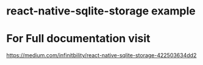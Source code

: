 # react-native-sqlite-storage example

# For Full documentation visit 

https://medium.com/infinitbility/react-native-sqlite-storage-422503634dd2
